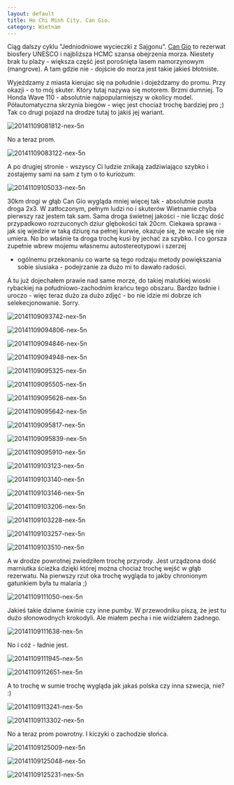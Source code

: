 ```yaml
---
layout: default
title: Ho Chi Minh City. Can Gio.
category: Wietnam
---
```


Ciąg dalszy cyklu "Jedniodniowe wycieczki z Sajgonu". [Can Gio](http://en.wikipedia.org/wiki/C%E1%BA%A7n_Gi%E1%BB%9D_District) to rezerwat biosfery UNESCO i 
najbliższa HCMC szansa obejrzenia morza. Niestety brak tu plaży - większa część jest porośnięta lasem 
namorzynowym (mangrove). A tam gdzie nie - dojście do morza jest takie jakieś błotniste. 

Wyjeżdzamy z miasta kierujac się na południe i dojeżdzamy do promu. Przy okazji - o to mój skuter. Który tutaj nazywa 
się motorem. Brzmi dumniej. To Honda Wave 110 - absolutnie najpopularniejszy w okolicy model. Półautomatyczna skrzynia 
biegów - więc jest chociaż trochę bardziej pro ;) Tak co drugi pojazd na drodze tutaj to jakiś jej wariant. 

![20141109081812-nex-5n](https://cloud.githubusercontent.com/assets/1532732/4970894/c63a8288-688c-11e4-8562-e118c21a24dc.jpg)

No a teraz prom. 

![20141109083122-nex-5n](https://cloud.githubusercontent.com/assets/1532732/4970896/c648e878-688c-11e4-9f05-319c0a03fd22.jpg)

A po drugiej stronie - wszyscy Ci ludzie znikają zadziwiająco szybko i zostajemy sami na sam z tym o to kuriozum:

![20141109105033-nex-5n](https://cloud.githubusercontent.com/assets/1532732/4970914/c6f5b95e-688c-11e4-846f-d8db213c2d61.jpg)

30km drogi w głąb Can Gio wygląda mniej więcej tak - absolutnie pusta droga 2x3. W zatłoczonym, pełnym ludzi no i skuterów
Wietnamie chyba pierwszy raz jestem tak sam. Sama droga świetnej jakości - nie licząc dość przypadkowo rozrzuconych dziur
glębokości tak 20cm. Ciekawa sprawa - jak się wjedzie w taką dziurę na pełnej kurwie, okazuje się, że wcale się nie umiera.
No bo właśnie ta droga trochę kusi by jechać za szybko. I co gorsza zupełnie wbrew mojemu własnemu autostereotypowi  i szerzej
- ogólnemu przekonaniu co warte są tego rodzaju metody powiększania sobie siusiaka - podejrzanie za dużo mi to dawało radości.

A tu już dojechałem prawie nad same morze, do takiej malutkiej wioski rybackiej na południowo-zachodnim krańcu tego
obszaru. Bardzo ładnie i uroczo - więc teraz dużo za dużo zdjęć - bo nie idzie mi dobrze ich selekecjonowanie. Sorry.

![20141109093742-nex-5n](https://cloud.githubusercontent.com/assets/1532732/4970895/c63e8554-688c-11e4-9218-688d1c261de7.jpg)

![20141109094806-nex-5n](https://cloud.githubusercontent.com/assets/1532732/4970898/c64a850c-688c-11e4-9863-7db408ad3f02.jpg)

![20141109094846-nex-5n](https://cloud.githubusercontent.com/assets/1532732/4970899/c64c6e08-688c-11e4-89ac-c56e31fc5569.jpg)

![20141109094948-nex-5n](https://cloud.githubusercontent.com/assets/1532732/4970897/c64a15c2-688c-11e4-953e-1798ab72e6a6.jpg)

![20141109095325-nex-5n](https://cloud.githubusercontent.com/assets/1532732/4970900/c6752212-688c-11e4-942f-ee53d131cf6a.jpg)

![20141109095505-nex-5n](https://cloud.githubusercontent.com/assets/1532732/4970901/c67714d2-688c-11e4-88fa-b2cd0919d0df.jpg)

![20141109095626-nex-5n](https://cloud.githubusercontent.com/assets/1532732/4970902/c682d9fc-688c-11e4-9c41-082a0dd230d8.jpg)

![20141109095642-nex-5n](https://cloud.githubusercontent.com/assets/1532732/4970903/c683b3a4-688c-11e4-86ae-972fbcfb5085.jpg)

![20141109095817-nex-5n](https://cloud.githubusercontent.com/assets/1532732/4970904/c68bb6d0-688c-11e4-840d-51392ce8fffd.jpg)

![20141109095839-nex-5n](https://cloud.githubusercontent.com/assets/1532732/4970905/c68f34ae-688c-11e4-815e-339aa769f60c.jpg)

![20141109095910-nex-5n](https://cloud.githubusercontent.com/assets/1532732/4970906/c6b0a788-688c-11e4-896a-44928d0e8f1c.jpg)

![20141109103123-nex-5n](https://cloud.githubusercontent.com/assets/1532732/4970907/c6b363ba-688c-11e4-820e-9c4d7f88bce9.jpg)

![20141109103140-nex-5n](https://cloud.githubusercontent.com/assets/1532732/4970909/c6c39ab4-688c-11e4-99fd-0f1f73191d9a.jpg)

![20141109103146-nex-5n](https://cloud.githubusercontent.com/assets/1532732/4970908/c6ba36ae-688c-11e4-9d01-1c99b4d6e202.jpg)

![20141109103206-nex-5n](https://cloud.githubusercontent.com/assets/1532732/4970911/c6cab934-688c-11e4-89fb-9b479c9616f9.jpg)

![20141109103228-nex-5n](https://cloud.githubusercontent.com/assets/1532732/4970910/c6c59c42-688c-11e4-91b8-536619b629dd.jpg)

![20141109103257-nex-5n](https://cloud.githubusercontent.com/assets/1532732/4970912/c6e6cc5a-688c-11e4-91f9-3404c8af6029.jpg)

![20141109103510-nex-5n](https://cloud.githubusercontent.com/assets/1532732/4970913/c6f114f8-688c-11e4-82a8-d365b8070326.jpg)

A w drodze powrotnej zwiedziłem trochę przyrody. Jest urządzona dość marniutka ścieżka dzięki której można chociaż trochę wejść w głąb rezerwatu. Na pierwszy rzut oka trochę wygląda to jakby chronionym gatunkiem była tu malaria ;) 

![20141109111050-nex-5n](https://cloud.githubusercontent.com/assets/1532732/4970916/c70078bc-688c-11e4-821a-906de1719f85.jpg)

Jakieś takie dziwne świnie czy inne pumby. W przewodniku piszą, że jest tu dużo słonowodnych krokodyli. Ale miałem pecha i nie widziałem żadnego.

![20141109111638-nex-5n](https://cloud.githubusercontent.com/assets/1532732/4970915/c6fca2aa-688c-11e4-81de-fe60de1259af.jpg)

No i cóż - ładnie jest.

![20141109111945-nex-5n](https://cloud.githubusercontent.com/assets/1532732/4970917/c703d6b0-688c-11e4-9746-ba055026f2df.jpg)

![20141109112651-nex-5n](https://cloud.githubusercontent.com/assets/1532732/4970918/c72004fc-688c-11e4-9ce5-d33c4614286d.jpg)

A to trochę w sumie trochę wygląda jak jakaś polska czy inna szwecja, nie? :)

![20141109113241-nex-5n](https://cloud.githubusercontent.com/assets/1532732/4970920/c7533a2a-688c-11e4-9cb2-9c5baa45e3a1.jpg)

![20141109113302-nex-5n](https://cloud.githubusercontent.com/assets/1532732/4970919/c74bace2-688c-11e4-8d0c-f2470a37120c.jpg)

No a teraz prom powrotny. I kiczyki o zachodzie słońca.

![20141109125009-nex-5n](https://cloud.githubusercontent.com/assets/1532732/4970922/c7646a34-688c-11e4-972d-7eb4b64fce51.jpg)

![20141109125048-nex-5n](https://cloud.githubusercontent.com/assets/1532732/4970921/c7624cf4-688c-11e4-823c-d13a03b30b33.jpg)

![20141109125231-nex-5n](https://cloud.githubusercontent.com/assets/1532732/4970923/c76a93b4-688c-11e4-9ef8-f1af7a091e8c.jpg)
